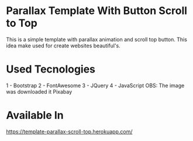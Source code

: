 # Parallax Template With Button Scroll to Top
This is a simple template with parallax animation and scroll top button. This idea make used for create websites beautiful's.

# Used Tecnologies 

1 - Bootstrap
2 - FontAwesome
3 - JQuery
4 - JavaScript
OBS: The image was downloaded it Pixabay

# Available In
https://template-parallax-scroll-top.herokuapp.com/
